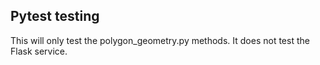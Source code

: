 ## Pytest testing

This will only test the polygon_geometry.py methods.
It does not test the Flask service.
